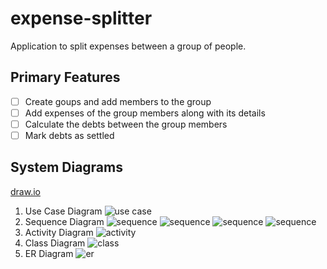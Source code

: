 # expense-splitter
Application to split expenses between a group of people.

## Primary Features
- [ ] Create goups and add members to the group
- [ ] Add expenses of the group members along with its details
- [ ] Calculate the debts between the group members
- [ ] Mark debts as settled

## System Diagrams
[draw.io](https://drive.google.com/file/d/1aj32-vxSlhVDc_q3GGFY4uoIs1wKdHva/view?usp=sharing)

1. Use Case Diagram
![use case](./img/usecase-diagram.png)
2. Sequence Diagram
![sequence](./img/sequence-diagram-auth.png)
![sequence](./img/sequence-diagram-group.png)
![sequence](./img/sequence-diagram-expense.png)
![sequence](./img/sequence-diagram-debt.png)
3. Activity Diagram
![activity](./img/activity-diagram.png)
4. Class Diagram
![class](./img/class-diagram.png)
5. ER Diagram
![er](./img/er-diagram.png)
